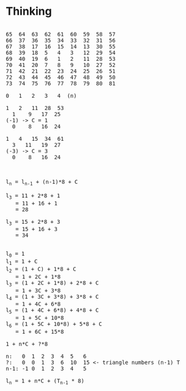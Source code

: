 # Thinking

<pre>

65	64	63	62	61	60	59	58	57
66	37	36	35	34	33	32	31	56
67	38	17	16	15	14	13	30	55
68	39	18	5	4	3	12	29	54
69	40	19	6	1	2	11	28	53
70	41	20	7	8	9	10	27	52
71	42	21	22	23	24	25	26	51
72	43	44	45	46	47	48	49	50
73	74	75	76	77	78	79	80	81

0	1	2	3	4  (n)

1	2	11	28	53
  1    9   17  25
(-1) -> C = 1
  0    8   16  24

1	4	15	34	61
  3   11   19  27
(-3) -> C = 3
  0    8   16  24



l<sub>n</sub> = l<sub>n-1</sub> + (n-1)*8 + C

l<sub>3</sub> = 11 + 2*8 + 1
   = 11 + 16 + 1
   = 28

l<sub>3</sub> = 15 + 2*8 + 3
   = 15 + 16 + 3
   = 34


l<sub>0</sub> = 1
l<sub>1</sub> = 1 + C
l<sub>2</sub> = (1 + C) + 1*8 + C
   = 1 + 2C + 1*8
l<sub>3</sub> = (1 + 2C + 1*8) + 2*8 + C
   = 1 + 3C + 3*8
l<sub>4</sub> = (1 + 3C + 3*8) + 3*8 + C
   = 1 + 4C + 6*8
l<sub>5</sub> = (1 + 4C + 6*8) + 4*8 + C
   = 1 + 5C + 10*8
l<sub>6</sub> = (1 + 5C + 10*8) + 5*8 + C
   = 1 + 6C + 15*8

1 + n*C + ?*8

n:   0  1  2  3  4  5   6
?:   0  0  1  3  6  10  15 <- triangle numbers (n-1) T
n-1: -1 0  1  2  3  4   5

l<sub>n</sub> = 1 + n*C + (T<sub>n-1</sub> * 8)

</pre>
